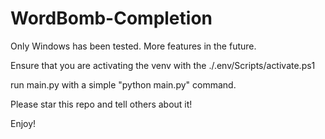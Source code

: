 # WordBomb-Completion
Only Windows has been tested. More features in the future.

Ensure that you are activating the venv with the ./.env/Scripts/activate.ps1

run main.py with a simple "python main.py" command.

Please star this repo and tell others about it!

Enjoy!
